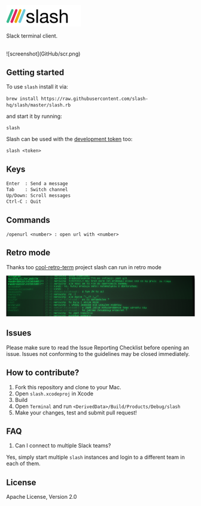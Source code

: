 <img src="GitHub/slash_logo_small.png" alt="logo" width="200px;"/>

Slack terminal client.

</br>
![screenshot](GitHub/scr.png)

## Getting started

To use `slash` install it via:

`brew install https://raw.githubusercontent.com/slash-hq/slash/master/slash.rb` 

and start it by running:

```
slash
```

Slash can be used with the [development token](https://api.slack.com/docs/oauth-test-tokens) too:

```
slash <token>
```

## Keys

```
Enter  : Send a message
Tab    : Switch channel
Up/Down: Scroll messages
Ctrl-C : Quit
```

## Commands

```
/openurl <number> : open url with <number>
```

## Retro mode

Thanks too [cool-retro-term](https://github.com/Swordfish90/cool-retro-term) project slash can run in retro mode

![screenshot](GitHub/scr_retro.png)

## Issues

Please make sure to read the Issue Reporting Checklist before opening an issue. Issues not conforming to the guidelines may be closed immediately.

## How to contribute?

1. Fork this repository and clone to your Mac.
1. Open `slash.xcodeproj` in Xcode
1. Build
1. Open `Terminal` and run `<DerivedData>/Build/Products/Debug/slash`
1. Make your changes, test and submit pull request!

## FAQ

1. Can I connect to multiple Slack teams?

  Yes, simply start multiple `slash` instances and login to a different team in each of them.

## License

Apache License, Version 2.0

